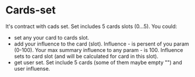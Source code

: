 # Cards-set

It's contract with cads set.
Set includes 5 cards slots (0...5).
You could:
- set any your card to cards slot.
- add your influence to the card (slot). Influence - is persent of you param (0-100). Your max summary influence to any param - is 100. Influence sets to card slot (and will be calculated for card in this slot).
- get user set. Set include 5 cards (some of them maybe empty "") and user influense.

